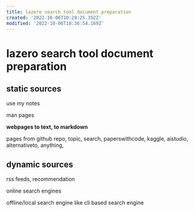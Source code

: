 ```yaml
---
title: lazero search tool document preparation
created: '2022-10-06T10:29:25.352Z'
modified: '2022-10-06T10:36:54.169Z'
---
```


# lazero search tool document preparation

## static sources
use my notes

man pages

**webpages to text, to markdown**

pages from github repo, topic, search, paperswithcode, kaggle, aistudio, alternativeto, anything,

## dynamic sources

rss feeds, recommendation

online search engines

offline/local search engine like cli based search engine

